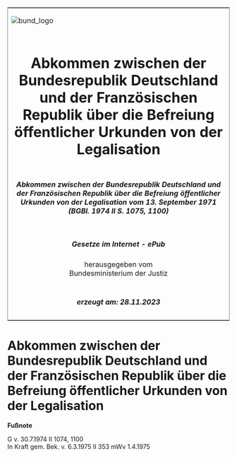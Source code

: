<span id="DECKBLATT.html"></span>

<table border="0" frame="border" width="100%">

<tr valign="top">

<td align="left">

![bund\_logo](BfJ_2021_Web_de_de.gif)

</td>

<td align="right">

 

</td>

</tr>

<tr align="center" valign="middle">

<td colspan="2">

# Abkommen zwischen der Bundesrepublik Deutschland und der Französischen Republik über die Befreiung öffentlicher Urkunden von der Legalisation

</td>

</tr>

<tr align="center" valign="middle">

<td colspan="2">

##### Abkommen zwischen der Bundesrepublik Deutschland und der Französischen Republik über die Befreiung öffentlicher Urkunden von der Legalisation vom 13. September 1971 (BGBl. 1974 II S. 1075, 1100)

</td>

</tr>

<tr align="center" valign="middle">

<td colspan="2">

  
  

##### Gesetze im Internet - ePub  
  
herausgegeben vom  
Bundesministerium der Justiz

</td>

</tr>

<tr align="center" valign="bottom">

<td colspan="2">

  
  

##### erzeugt am: 28.11.2023

</td>

</tr>

</table>

<span id="BJNR210750974.html"></span>

# Abkommen zwischen der Bundesrepublik Deutschland und der Französischen Republik über die Befreiung öffentlicher Urkunden von der Legalisation

<div>

  
**Fußnote**

<div class="jnhtml">

<div>

<div class="jurAbsatz">

G v. 30.7.1974 II 1074, 1100  
In Kraft gem. Bek. v. 6.3.1975 II 353 mWv 1.4.1975

</div>

</div>

</div>

</div>
